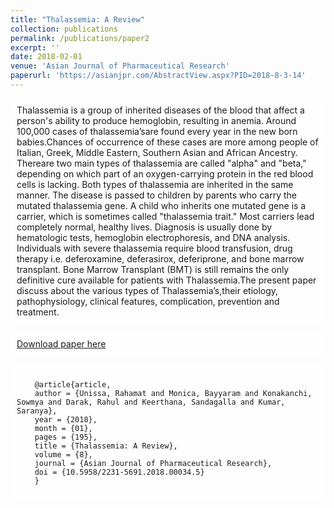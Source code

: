 ```yaml
---
title: "Thalassemia: A Review"
collection: publications
permalink: /publications/paper2
excerpt: ''
date: 2018-02-01
venue: 'Asian Journal of Pharmaceutical Research'
paperurl: 'https://asianjpr.com/AbstractView.aspx?PID=2018-8-3-14'
---
```


<style>
  body {
    background-image: url('https://github.com/maitrey-gramo/maitrey-gramo.github.io/assets/111958072/0d639ecc-ba0b-43fc-a059-f701c14ee89a');
    background-repeat: no-repeat;
    background-attachment: fixed; 
    background-size: cover;
  }

  #rcorners {
    border-radius: 10px;
    background: rgba(255, 255, 255, 0.5);
    background-position: left top;
    background-repeat: repeat;
    padding: 10px;
  }
</style>

<p id="rcorners">Thalassemia is a group of inherited diseases of the blood that affect a person's ability to produce hemoglobin, resulting in anemia. Around 100,000 cases of thalassemia’sare found every year in the new born babies.Chances of occurrence of these cases are more among people of Italian, Greek, Middle Eastern, Southern Asian and African Ancestry. Thereare two main types of thalassemia are called "alpha" and "beta," depending on which part of an oxygen-carrying protein in the red blood cells is lacking. Both types of thalassemia are inherited in the same manner. The disease is passed to children by parents who carry the mutated thalassemia gene. A child who inherits one mutated gene is a carrier, which is sometimes called "thalassemia trait." Most carriers lead completely normal, healthy lives. Diagnosis is usually done by hematologic tests, hemoglobin electrophoresis, and DNA analysis. Individuals with severe thalassemia require blood transfusion, drug therapy i.e. deferoxamine, deferasirox, deferiprone, and bone marrow transplant. Bone Marrow Transplant (BMT) is still remains the only definitive cure available for patients with Thalassemia.The present paper discuss about the various types of Thalassemia’s,their etiology, pathophysiology, clinical features, complication, prevention and treatment.</p>

<p id="rcorners"><a href="https://asianjpr.com/AbstractView.aspx?PID=2018-8-3-14">Download paper here</a></p>

<pre id="rcorners">
  <code>
    @article{article,
    author = {Unissa, Rahamat and Monica, Bayyaram and Konakanchi, Sowmya and Darak, Rahul and Keerthana, Sandagalla and Kumar, Saranya},
    year = {2018},
    month = {01},
    pages = {195},
    title = {Thalassemia: A Review},
    volume = {8},
    journal = {Asian Journal of Pharmaceutical Research},
    doi = {10.5958/2231-5691.2018.00034.5}
    }
  </code>
</pre>
